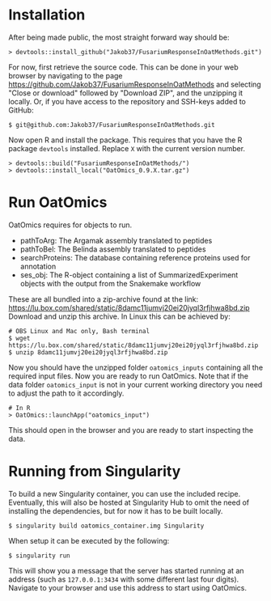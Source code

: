 # Installation

After being made public, the most straight forward way should be:

```{r}
> devtools::install_github("Jakob37/FusariumResponseInOatMethods.git")
```

For now, first retrieve the source code. This can be done in your web browser by navigating to the page https://github.com/Jakob37/FusariumResponseInOatMethods and selecting "Close or download" followed by "Download ZIP", and the unzipping it locally. Or, if you have access to the repository and SSH-keys added to GitHub:

```{r}
$ git@github.com:Jakob37/FusariumResponseInOatMethods.git
```

Now open R and install the package. This requires that you have the R package `devtools` installed. Replace `X` with the current version number.

```{r}
> devtools::build("FusariumResponseInOatMethods/")
> devtools::install_local("OatOmics_0.9.X.tar.gz")
```

# Run OatOmics

OatOmics requires for objects to run.

* pathToArg: The Argamak assembly translated to peptides
* pathToBel: The Belinda assembly translated to peptides
* searchProteins: The database containing reference proteins used for annotation
* ses_obj: The R-object containing a list of SummarizedExperiment objects with the output from the Snakemake workflow

These are all bundled into a zip-archive found at the link: https://lu.box.com/shared/static/8damc11jumvj20ei20jyql3rfjhwa8bd.zip
Download and unzip this archive. In Linux this can be achieved by:

```{r}
# OBS Linux and Mac only, Bash terminal
$ wget https://lu.box.com/shared/static/8damc11jumvj20ei20jyql3rfjhwa8bd.zip
$ unzip 8damc11jumvj20ei20jyql3rfjhwa8bd.zip
```

Now you should have the unzipped folder `oatomics_inputs` containing all the required input files. Now you are ready to run OatOmics. Note that if the data folder `oatomics_input` is not in your current working directory you need to adjust the path to it accordingly.

```{r}
# In R
> OatOmics::launchApp("oatomics_input")
```

This should open in the browser and you are ready to start inspecting the data.

# Running from Singularity

To build a new Singularity container, you can use the included recipe. Eventually, this will also be hosted at Singularity Hub to omit the need of installing the dependencies, but for now it has to be built locally.

```
$ singularity build oatomics_container.img Singularity
```

When setup it can be executed by the following:

```
$ singularity run
```

This will show you a message that the server has started running at an address (such as `127.0.0.1:3434` with some different last four digits). Navigate to your browser and use this address to start using OatOmics.
